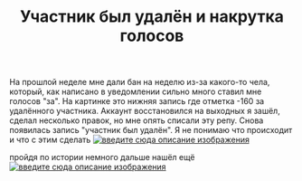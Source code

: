 ﻿---
title: "Участник был удалён и накрутка голосов"
se.owner.user_id: 441356
se.owner.display_name: "Space Researcher"
se.owner.link: "https://ru.meta.stackoverflow.com/users/441356/space-researcher"
se.link: "https://ru.meta.stackoverflow.com/questions/12743/%d0%a3%d1%87%d0%b0%d1%81%d1%82%d0%bd%d0%b8%d0%ba-%d0%b1%d1%8b%d0%bb-%d1%83%d0%b4%d0%b0%d0%bb%d1%91%d0%bd-%d0%b8-%d0%bd%d0%b0%d0%ba%d1%80%d1%83%d1%82%d0%ba%d0%b0-%d0%b3%d0%be%d0%bb%d0%be%d1%81%d0%be%d0%b2"
se.question_id: 12743
se.post_type: question
---
<p>На прошлой неделе мне дали бан на неделю из-за какого-то чела, который, как написано в уведомлении сильно много ставил мне голосов &quot;за&quot;. На картинке это нижняя запись где отметка -160 за удалённого участника. Аккаунт восстановился на выходных я зашёл, сделал несколько правок, но мне опять списали эту репу. Снова появилась запись &quot;участник был удалён&quot;. Я не понимаю что происходит и что с этим сделать
<a href="https://i.stack.imgur.com/76kfX.png" rel="nofollow noreferrer"><img src="https://i.stack.imgur.com/76kfX.png" alt="введите сюда описание изображения" /></a></p>
<p>пройдя по истории немного дальше нашёл ещё
<a href="https://i.stack.imgur.com/dT7G2.png" rel="nofollow noreferrer"><img src="https://i.stack.imgur.com/dT7G2.png" alt="введите сюда описание изображения" /></a></p>
